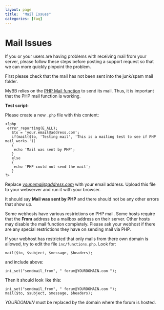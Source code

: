 ```yaml
---
layout: page
title:  "Mail Issues"
categories: [faq]
---
```


# Mail Issues

If you or your users are having problems with receiving mail from your server, please follow these steps before posting a support request so that we can more quickly pinpoint the problem.

First please check that the mail has not been sent into the junk/spam mail folder.

MyBB relies on the [PHP Mail function](http://php.net/manual/en/function.mail.php) to send its mail. Thus, it is important that the PHP mail function is working.

**Test script:**

Please create a new `.php` file with this content:

    <?php 
     error_reporting(E_ALL); 
       $to = 'your.email@address.com'; 
       if(mail($to, 'Testing mail', 'This is a mailing test to see if PHP mail works.')) 
       { 
        echo 'Mail was sent by PHP'; 
       } 
       else 
       { 
        echo 'PHP could not send the mail'; 
       } 
    ?>
  
Replace *your.email@address.com* with your email address. Upload this file to your webserver and run it with your browser.

It should say **Mail was sent by PHP** and there should not be any other errors that show up.

Some webhosts have various restrictions on PHP mail. Some hosts require that the **From** address be a mailbox address on their server. Other hosts may disable the mail function completely. Please ask your webhost if there are any special restrictions they have on sending mail via PHP.

If your webhost has restricted that only mails from there own domain is allowed, try to edit the file `inc/functions.php`. Look for:

    mail($to, $subject, $message, $headers);
    
and include above: 

    ini_set("sendmail_from", " forum@YOURDOMAIN.com "); 
    
Then it should look like this:

    ini_set("sendmail_from", " forum@YOURDOMAIN.com "); 
    mail($to, $subject, $message, $headers);
    
*YOURDOMAIN* must be replaced by the domain where the forum is hosted.
